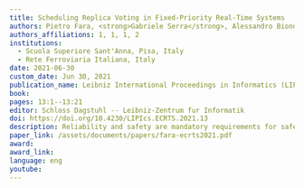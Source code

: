```yaml
---
title: Scheduling Replica Voting in Fixed-Priority Real-Time Systems
authors: Pietro Fara, <strong>Gabriele Serra</strong>, Alessandro Biondi, Ciro Donnarumma 
authors_affiliations: 1, 1, 1, 2
institutions:
  - Scuola Superiore Sant'Anna, Pisa, Italy
  - Rete Ferroviaria Italiana, Italy
date: 2021-06-30
custom_date: Jun 30, 2021
publication_name: Leibniz International Proceedings in Informatics (LIPIcs) of the 33rd Euromicro Conference on Real-Time Systems (ECRTS 2021) 
book:
pages: 13:1--13:21
editor: Schloss Dagstuhl -- Leibniz-Zentrum fur Informatik
doi: https://doi.org/10.4230/LIPIcs.ECRTS.2021.13
description: Reliability and safety are mandatory requirements for safety-critical embedded systems. The design of a fault-tolerant system is required in many fields (e.g., railway, automotive, avionics) and redundancy helps in achieving this goal. Redundant systems typically leverage voting techniques applied to the outputs produced by tasks to detect and even tolerate failures. This paper studies the integration of distributed voting protocols in fixed-priority real-time systems from a scheduling perspective. It analyzes two scheduling strategies for implementing voting. One is attractive and friendly for software developers and based on suspending the task execution until the replica provides the data to be voted. The other one is inspired by the Logical Execution Time (LET) paradigm and requires introducing additional tasks in the system to accomplish voting-related activities. Queuing and delays introduced by inter-replica communication interfaces are also analyzed. Experimental results are finally presented to compare the two strategies, showing that LET-inspired voting is much more predictable and hence more suitable than the other strategy for fixed-priority real-time systems.
paper_link: /assets/documents/papers/fara-ecrts2021.pdf
award: 
award_link: 
language: eng
youtube:
---
```

